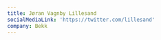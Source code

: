 ```yaml
---
title: Jøran Vagnby Lillesand
socialMediaLink: 'https://twitter.com/lillesand'
company: Bekk
---
```



